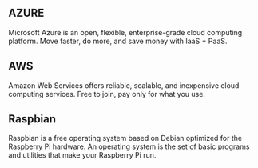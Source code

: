 

## AZURE

Microsoft Azure is an open, flexible, enterprise-grade cloud computing platform. Move faster, do more, and save money with IaaS + PaaS.

## AWS

Amazon Web Services offers reliable, scalable, and inexpensive cloud computing services. Free to join, pay only for what you use.


## Raspbian

Raspbian is a free operating system based on Debian optimized for the Raspberry Pi hardware. An operating system is the set of basic programs and utilities that make your Raspberry Pi run. 
